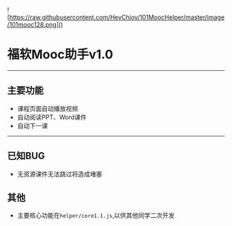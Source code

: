 
![https://raw.githubusercontent.com/HeyChioy/101MoocHelper/master/image/101mooc128.png]()
# 福软Mooc助手v1.0


---

## 主要功能

- 课程页面自动播放视频
- 自动阅读PPT、Word课件
- 自动下一课

---
## 已知BUG

- 无资源课件无法跳过将造成堵塞

## 其他
- 主要核心功能在`helper/core1.1.js`,以供其他同学二次开发

